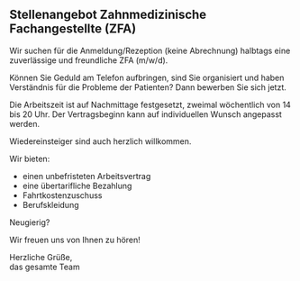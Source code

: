<script type="application/ld+json">
{
  "@context" : "https://schema.org/",
  "@type" : "JobPosting",
  "title" : "Zahnmedizinische Fachangestellte",
  "description" : "<p>Wir suchen für die Anmeldung/Rezeption (keine Abrechnung) halbtags eine zuverlässige und freundliche ZFA (m/w/d).</p><p>Können Sie Geduld am Telefon aufbringen, sind Sie organisiert und haben Verständnis für die Probleme der Patienten? Dann bewerben Sie sich jetzt.</p><p>Die Arbeitszeit ist auf Nachmittage festgesetzt, zweimal wöchentlich von 14 bis 20 Uhr. Der Vertragsbeginn kann auf individuellen Wunsch angepasst werden.</p><p>Wiedereinsteiger sind auch herzlich willkommen.</p><p>Wir freuen uns von Ihnen zu hören!</p><p>Die Zahnarztpraxis besteht seit 29 Jahren im Kölner Norden, wir bitten unseren Patienten außer KFO alle Bereiche der Zahnheilkunde an. Wir pflegen einen sehr persönlichen Kontakt mit unseren Patienten, viele Patienten kommen zu uns in der dritten Generation.</p>",
  "identifier": {
    "@type": "PropertyValue",
    "name": "Zahnärzte Weiler",
    "value": "1111"
  },
  "datePosted" : "2021-11-23",
  "validThrough" : "2022-07-20T00:00",
  "hiringOrganization" : {
    "@type" : "Organization",
    "name" : "Zahnärzte Weiler",
    "sameAs" : "https://zahnaerzte-weiler.de",
    "logo" : "https://zahnaerzte-weiler.de/images/manifest/icon-144x144.png"
  },
  "jobLocation": {
  "@type": "Place",
    "address": {
    "@type": "PostalAddress",
    "streetAddress": "Weilerweg 33",
    "addressLocality": "Köln",
    "postalCode": "50765",
    "addressCountry": "DE"
    }
  },
}
</script>

## Stellenangebot Zahnmedizinische Fachangestellte (ZFA)

Wir suchen für die Anmeldung/Rezeption (keine Abrechnung) halbtags eine zuverlässige und freundliche ZFA (m/w/d).

Können Sie Geduld am Telefon aufbringen, sind Sie organisiert und haben Verständnis für die Probleme der Patienten? Dann bewerben Sie sich jetzt.

Die Arbeitszeit ist auf Nachmittage festgesetzt, zweimal wöchentlich von 14 bis 20 Uhr. Der Vertragsbeginn kann auf individuellen Wunsch angepasst werden. 

Wiedereinsteiger sind auch herzlich willkommen. 

Wir bieten:
- einen unbefristeten Arbeitsvertrag 
- eine übertarifliche Bezahlung
- Fahrtkostenzuschuss
- Berufskleidung 

Neugierig?

Wir freuen uns von Ihnen zu hören!

Herzliche Grüße,\
das gesamte Team
